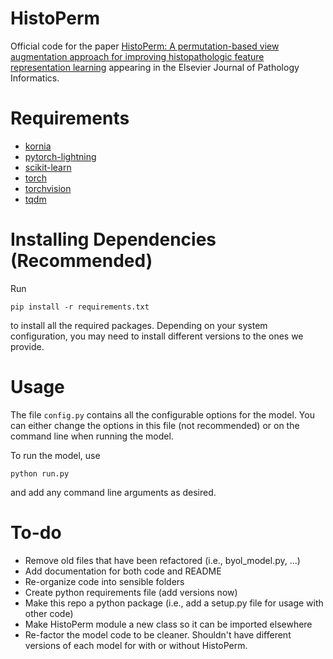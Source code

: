# HistoPerm
Official code for the paper [HistoPerm: A permutation-based view augmentation approach for improving histopathologic feature representation learning](https://doi.org/10.1016/j.jpi.2023.100320) appearing in the Elsevier Journal of Pathology Informatics.

# Requirements
+ [kornia](https://www.kornia.org/)
+ [pytorch-lightning](https://lightning.ai/docs/pytorch/stable/)
+ [scikit-learn](https://scikit-learn.org/)
+ [torch](https://pytorch.org/)
+ [torchvision](https://docs.pytorch.org/vision/stable/index.html)
+ [tqdm](https://tqdm.github.io/)

# Installing Dependencies (Recommended)
Run 
```commandline
pip install -r requirements.txt
```
to install all the required packages. Depending on your system configuration, you may need to install different versions to the ones we provide.

# Usage
The file `config.py` contains all the configurable options for the model. 
You can either change the options in this file (not recommended) or on the command line when running the model.

To run the model, use
```commandline
python run.py
```
and add any command line arguments as desired.

# To-do 
+ Remove old files that have been refactored (i.e., byol_model.py, ...)
+ Add documentation for both code and README
+ Re-organize code into sensible folders
+ Create python requirements file (add versions now)
+ Make this repo a python package (i.e., add a setup.py file for usage with other code)
+ Make HistoPerm module a new class so it can be imported elsewhere
+ Re-factor the model code to be cleaner. Shouldn't have different versions of each model for with or without HistoPerm.
